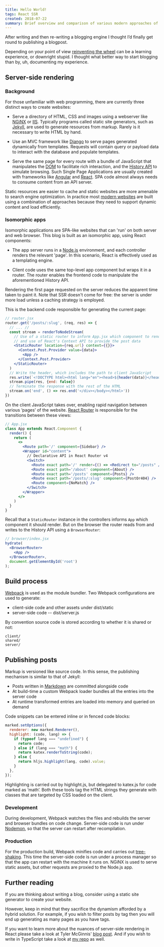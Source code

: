 ```yaml
---
title: Hello World!
tags: React SSR
created: 2018-07-22
summary: Brief overview and comparison of various modern approaches of creating websites
---
```


After writing and then re-writing a blogging engine I thought I’d finally get round to publishing a blogpost.

Depending on your point of view [reinventing the wheel](https://www.gatsbyjs.org) can be a learning experience, or downright stupid. I thought what better way to start blogging than by, uh, documenting my experience.

## Server-side rendering

### Background

For those unfamiliar with web programming, there are currently three distinct ways to create websites:

* Serve a directory of HTML, CSS and images using a webserver like [NGiNX](https://www.nginx.com) or [IIS](https://www.iis.net).
  Typically programs called static site generators, such as [Jekyll](https://jekyllrb.com), are used to generate resources from markup. Rarely is it necessary to write HTML by hand.

* Use an MVC framework like [Django](https://www.djangoproject.com) to serve pages generated dynamically from templates.
  Requests will contain query or payload data to interact with the database and populate templates.

* Serve the same page for every route with a bundle of JavaScript that manipulates the [DOM](https://developer.mozilla.org/en-US/docs/Web/API/Document_Object_Model) to facilitate rich interaction, and the [History API](https://developer.mozilla.org/en-US/docs/Web/API/History) to simulate browsing. Such Single Page Applications are usually created with frameworks like [Angular](https://angular.io) and [React](https://reactjs.org). SPA code almost always needs to consume content from an API server.

Static resources are easier to cache and static websites are more amenable to search engine optimization. In practice most [modern websites](https://netflix.com) are built using a combination of approaches because they need to support dynamic content and load efficiently.

### Isomorphic apps

Isomorphic applications are SPA-like websites that can 'run' on both server and web browser. This blog is built as an isomorphic app, using React components:

* The app server runs in a [Node.js](https://nodejs.org) environment, and each controller renders the relevant 'page'.
  In this scenario, React is effectively used as a templating engine.

* Client code uses the same top-level app component but wraps it in a router.
  The router enables the frontend code to manipulate the aforementioned History API.

Rendering the first page requested on the server reduces the apparent time taken to paint it. Note that SSR doesn't come for free: the server is under more load unless a caching strategy is employed.

This is the backend code responsible for generating the current page:

```jsx
// router.jsx
router.get('/posts/:slug', (req, res) => {
  // ... //
  const stream = renderToNodeStream(
    // Use of a static router to inform App.jsx which component to render,
    // and use of React's Context API to provide the post data
    <StaticRouter location={req.url} context={{}}>
      <Context.Post.Provider value={data}>
        <App />
      </Context.Post.Provider>
    </StaticRouter>
  )
  // Write the header, which includes the path to client JavaScript
  res.write(`<!DOCTYPE html><html lang="en"><head>${header(data)}</head><body><div id="root">`)
  stream.pipe(res, {end: false})
  // Terminate the response with the rest of the HTML
  stream.on('end', () => res.end('</div></body></html>'))
})
```

On the client JavaScript takes over, enabling rapid navigation between various ‘pages’ of the website. [React Router](https://github.com/ReactTraining/react-router) is responsible for the transitions between these views:

```jsx
// App.jsx
class App extends React.Component {
  render() {
    return (
      <>
        <Route path='/' component={Sidebar} />
        <Wrapper id="content">
          // Declarative API in React Router v4
          <Switch>
            <Route exact path='/' render={() => <Redirect to="/posts" />} />
            <Route exact path='/about' component={About} />
            <Route exact path='/posts' component={Posts} />
            <Route exact path='/posts/:slug' component={PostOr404} />
            <Route component={NoMatch} />
          </Switch>
        </Wrapper>
      </>
    )
  }
}
```

Recall that a `StaticRouter` instance in the controllers informs `App` which component it should render. But on the browser the router reads from and writes to the History API using a `BrowserRouter`:

```jsx
// browser/index.jsx
hydrate(
  <BrowserRouter>
    <App />
  </BrowserRouter>,
  document.getElementById('root')
);
```

## Build process

[Webpack](https://webpack.js.org/) is used as the module bundler. Two Webpack configurations are used to generate:
* client-side code and other assets under dist/static
* server-side code -- dist/server.js

By convention source code is stored according to whether it is shared or not:

```
client/
shared/
server/
```

## Publishing posts

Markup is versioned like source code. In this sense, the publishing mechanism is similar to that of Jekyll:
* Posts written in [Markdown](https://github.github.com/gfm/) are committed alongside code
* At build-time a custom Webpack loader bundles all the entries into the server code
* At runtime transformed entries are loaded into memory and queried on demand

Code snippets can be entered inline or in fenced code blocks: 

```javascript
marked.setOptions({
  renderer: new marked.Renderer(),
  highlight: (code, lang) => {
    if (typeof lang === "undefined") {
      return code;
    } else if (lang === "math") {
      return katex.renderToString(code);
    } else {
      return hljs.highlight(lang, code).value;
    }
  },
});
```

Highlighting is carried out by highlight.js, but delegated to katex.js for code marked as ‘math’. Both these tools tag the HTML strings they generate with classes that are targeted by CSS loaded on the client.

### Development

During development, Webpack watches the files and rebuilds the server and browser bundles on code change. Server-side code is run under [Nodemon](https://nodemon.io), so that the server can restart after recompilation.

### Production

For the production build, Webpack minifies code and carries out [tree-shaking](https://webpack.js.org/guides/tree-shaking/). This time the server-side code is run under a process manager so that the app can restart with the machine it runs on. NGiNX is used to serve static assets, but other requests are proxied to the Node.js app.

## Further reading

If you are thinking about writing a blog, consider using a static site generator to create your website.

However, keep in mind that they sacrifice the dynamism afforded by a hybrid solution. For example, if you wish to filter posts by tag then you will end up generating as many pages as you have tags.

If you want to learn more about the nuances of server-side rendering in React please take a look at Tyler McGinnis' [blog post](https://tylermcginnis.com/react-router-server-rendering). And if you wish to write in TypeScript take a look at [my repo](https://github.com/bfdes/bfdes.in) as well.
